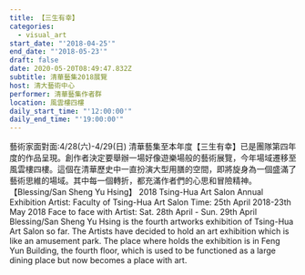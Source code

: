 ```yaml
---
title: 【三生有幸】
categories:
  - visual_art
start_date: "'2018-04-25'"
end_date: "'2018-05-23'"
draft: false
date: 2020-05-20T08:49:47.832Z
subtitle: 清華藝集2018展覽
host: 清大藝術中心
performer: 清華藝集作者群
location: 風雲樓四樓
daily_start_time: "'12:00:00'"
daily_end_time: "'19:00:00'"
---
```


藝術家面對面:4/28(六)-4/29(日) 清華藝集至本年度【三生有幸】已是團隊第四年度的作品呈現。創作者決定要舉辦一場好像遊樂場般的藝術展覽，今年場域遷移至風雲樓四樓。這個在清華歷史中一直扮演大型用膳的空間，即將旋身為一個盛滿了藝術思維的場域。其中每一個轉折，都充滿作者們的心思和冒險精神。 【Blessing/San Sheng Yu Hsing】 2018 Tsing-Hua Art Salon Annual Exhibition Artist: Faculty of Tsing-Hua Art Salon Time: 25th April 2018-23th May 2018 Face to face with Artist: Sat. 28th April - Sun. 29th April Blessing/San Sheng Yu Hsing is the fourth artworks exhibition of Tsing-Hua Art Salon so far. The Artists have decided to hold an art exhibition which is like an amusement park. The place where holds the exhibition is in Feng Yun Building, the fourth floor, which is used to be functioned as a large dining place but now becomes a place with art. 